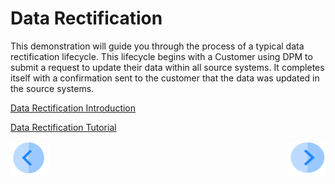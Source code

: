 # Data Rectification

This demonstration will guide you through the process of a typical data rectification lifecycle. This lifecycle begins with a Customer using DPM to submit a request to update their data within all source systems. It completes itself with a confirmation sent to the customer that the data was updated in the source systems.

[Data Rectification Introduction](02_Rectify_Data_Introduction.md)

[Data Rectification Tutorial](03_01_Rectify_Data_Tutorial.md)



[![Previous](../images/Previous.png)](../README.md)[<img align="right" width="60" height="54" src="../images/Next.png">](02_Rectify_Data_Introduction.md)
